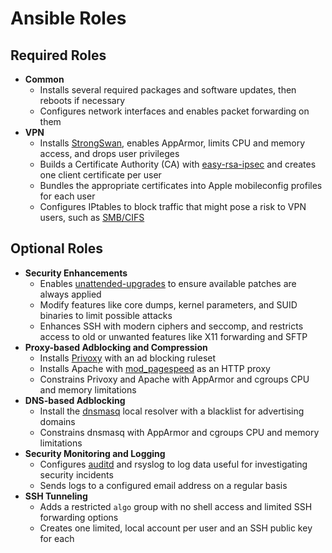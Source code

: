 # Ansible Roles

## Required Roles

* **Common**
  * Installs several required packages and software updates, then reboots if necessary
  * Configures network interfaces and enables packet forwarding on them
* **VPN**
  * Installs [StrongSwan](https://www.strongswan.org/), enables AppArmor, limits CPU and memory access, and drops user privileges
  * Builds a Certificate Authority (CA) with [easy-rsa-ipsec](https://github.com/ValdikSS/easy-rsa-ipsec) and creates one client certificate per user
  * Bundles the appropriate certificates into Apple mobileconfig profiles for each user
  * Configures IPtables to block traffic that might pose a risk to VPN users, such as [SMB/CIFS](https://medium.com/@ValdikSS/deanonymizing-windows-users-and-capturing-microsoft-and-vpn-accounts-f7e53fe73834)

## Optional Roles

* **Security Enhancements**
  * Enables [unattended-upgrades](https://help.ubuntu.com/community/AutomaticSecurityUpdates) to ensure available patches are always applied
  * Modify features like core dumps, kernel parameters, and SUID binaries to limit possible attacks
  * Enhances SSH with modern ciphers and seccomp, and restricts access to old or unwanted features like X11 forwarding and SFTP
* **Proxy-based Adblocking and Compression**
  * Installs [Privoxy](https://www.privoxy.org/) with an ad blocking ruleset
  * Installs Apache with [mod_pagespeed](http://modpagespeed.com/) as an HTTP proxy
  * Constrains Privoxy and Apache with AppArmor and cgroups CPU and memory limitations
* **DNS-based Adblocking**
  * Install the [dnsmasq](http://www.thekelleys.org.uk/dnsmasq/doc.html) local resolver with a blacklist for advertising domains
  * Constrains dnsmasq with AppArmor and cgroups CPU and memory limitations
* **Security Monitoring and Logging**
  * Configures [auditd](https://access.redhat.com/documentation/en-US/Red_Hat_Enterprise_Linux/6/html/Security_Guide/chap-system_auditing.html) and rsyslog to log data useful for investigating security incidents
  * Sends logs to a configured email address on a regular basis
* **SSH Tunneling**
  * Adds a restricted `algo` group with no shell access and limited SSH forwarding options
  * Creates one limited, local account per user and an SSH public key for each
